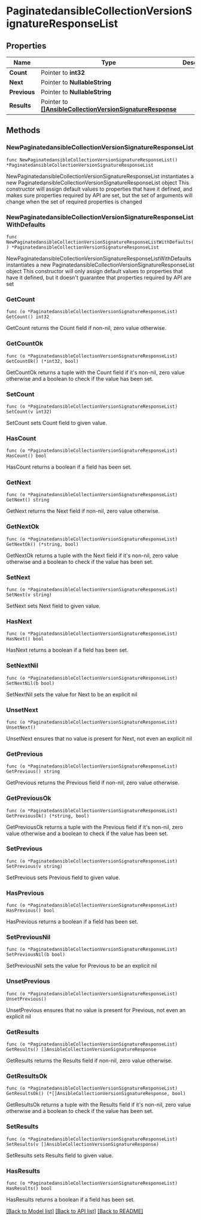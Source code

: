 # PaginatedansibleCollectionVersionSignatureResponseList

## Properties

Name | Type | Description | Notes
------------ | ------------- | ------------- | -------------
**Count** | Pointer to **int32** |  | [optional] 
**Next** | Pointer to **NullableString** |  | [optional] 
**Previous** | Pointer to **NullableString** |  | [optional] 
**Results** | Pointer to [**[]AnsibleCollectionVersionSignatureResponse**](AnsibleCollectionVersionSignatureResponse.md) |  | [optional] 

## Methods

### NewPaginatedansibleCollectionVersionSignatureResponseList

`func NewPaginatedansibleCollectionVersionSignatureResponseList() *PaginatedansibleCollectionVersionSignatureResponseList`

NewPaginatedansibleCollectionVersionSignatureResponseList instantiates a new PaginatedansibleCollectionVersionSignatureResponseList object
This constructor will assign default values to properties that have it defined,
and makes sure properties required by API are set, but the set of arguments
will change when the set of required properties is changed

### NewPaginatedansibleCollectionVersionSignatureResponseListWithDefaults

`func NewPaginatedansibleCollectionVersionSignatureResponseListWithDefaults() *PaginatedansibleCollectionVersionSignatureResponseList`

NewPaginatedansibleCollectionVersionSignatureResponseListWithDefaults instantiates a new PaginatedansibleCollectionVersionSignatureResponseList object
This constructor will only assign default values to properties that have it defined,
but it doesn't guarantee that properties required by API are set

### GetCount

`func (o *PaginatedansibleCollectionVersionSignatureResponseList) GetCount() int32`

GetCount returns the Count field if non-nil, zero value otherwise.

### GetCountOk

`func (o *PaginatedansibleCollectionVersionSignatureResponseList) GetCountOk() (*int32, bool)`

GetCountOk returns a tuple with the Count field if it's non-nil, zero value otherwise
and a boolean to check if the value has been set.

### SetCount

`func (o *PaginatedansibleCollectionVersionSignatureResponseList) SetCount(v int32)`

SetCount sets Count field to given value.

### HasCount

`func (o *PaginatedansibleCollectionVersionSignatureResponseList) HasCount() bool`

HasCount returns a boolean if a field has been set.

### GetNext

`func (o *PaginatedansibleCollectionVersionSignatureResponseList) GetNext() string`

GetNext returns the Next field if non-nil, zero value otherwise.

### GetNextOk

`func (o *PaginatedansibleCollectionVersionSignatureResponseList) GetNextOk() (*string, bool)`

GetNextOk returns a tuple with the Next field if it's non-nil, zero value otherwise
and a boolean to check if the value has been set.

### SetNext

`func (o *PaginatedansibleCollectionVersionSignatureResponseList) SetNext(v string)`

SetNext sets Next field to given value.

### HasNext

`func (o *PaginatedansibleCollectionVersionSignatureResponseList) HasNext() bool`

HasNext returns a boolean if a field has been set.

### SetNextNil

`func (o *PaginatedansibleCollectionVersionSignatureResponseList) SetNextNil(b bool)`

 SetNextNil sets the value for Next to be an explicit nil

### UnsetNext
`func (o *PaginatedansibleCollectionVersionSignatureResponseList) UnsetNext()`

UnsetNext ensures that no value is present for Next, not even an explicit nil
### GetPrevious

`func (o *PaginatedansibleCollectionVersionSignatureResponseList) GetPrevious() string`

GetPrevious returns the Previous field if non-nil, zero value otherwise.

### GetPreviousOk

`func (o *PaginatedansibleCollectionVersionSignatureResponseList) GetPreviousOk() (*string, bool)`

GetPreviousOk returns a tuple with the Previous field if it's non-nil, zero value otherwise
and a boolean to check if the value has been set.

### SetPrevious

`func (o *PaginatedansibleCollectionVersionSignatureResponseList) SetPrevious(v string)`

SetPrevious sets Previous field to given value.

### HasPrevious

`func (o *PaginatedansibleCollectionVersionSignatureResponseList) HasPrevious() bool`

HasPrevious returns a boolean if a field has been set.

### SetPreviousNil

`func (o *PaginatedansibleCollectionVersionSignatureResponseList) SetPreviousNil(b bool)`

 SetPreviousNil sets the value for Previous to be an explicit nil

### UnsetPrevious
`func (o *PaginatedansibleCollectionVersionSignatureResponseList) UnsetPrevious()`

UnsetPrevious ensures that no value is present for Previous, not even an explicit nil
### GetResults

`func (o *PaginatedansibleCollectionVersionSignatureResponseList) GetResults() []AnsibleCollectionVersionSignatureResponse`

GetResults returns the Results field if non-nil, zero value otherwise.

### GetResultsOk

`func (o *PaginatedansibleCollectionVersionSignatureResponseList) GetResultsOk() (*[]AnsibleCollectionVersionSignatureResponse, bool)`

GetResultsOk returns a tuple with the Results field if it's non-nil, zero value otherwise
and a boolean to check if the value has been set.

### SetResults

`func (o *PaginatedansibleCollectionVersionSignatureResponseList) SetResults(v []AnsibleCollectionVersionSignatureResponse)`

SetResults sets Results field to given value.

### HasResults

`func (o *PaginatedansibleCollectionVersionSignatureResponseList) HasResults() bool`

HasResults returns a boolean if a field has been set.


[[Back to Model list]](../README.md#documentation-for-models) [[Back to API list]](../README.md#documentation-for-api-endpoints) [[Back to README]](../README.md)


